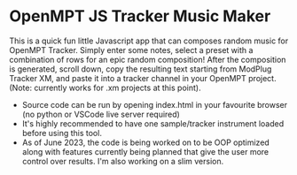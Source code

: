 # OpenMPT JS Tracker Music Maker

This is a quick fun little Javascript app that can composes random music for OpenMPT Tracker. Simply enter some notes, select a preset with a combination of rows for an epic random composition! After the composition is generated, scroll down, copy the resulting text starting from ModPlug Tracker XM, and paste it into a tracker channel in your OpenMPT project. (Note: currently works for .xm projects at this point).

- Source code can be run by opening index.html in your favourite browser (no python or VSCode live server required)
- It's highly recommended to have one sample/tracker instrument loaded before using this tool.
- As of June 2023, the code is being worked on to be OOP optimized along with features currently being planned that give the user more control over results.
I'm also working on a slim version.
